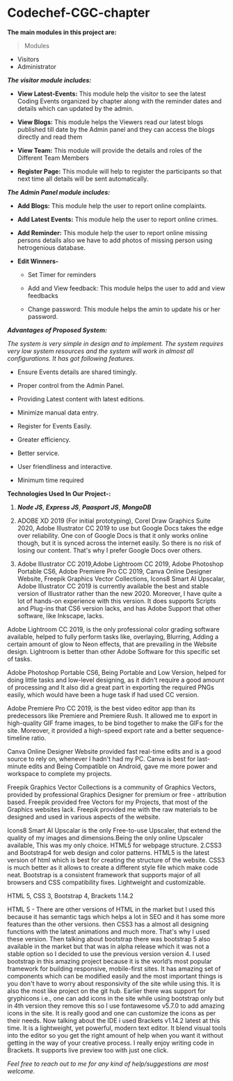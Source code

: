 # Codechef-CGC-chapter

**The main modules in this project are:**

>Modules
-	Visitors
- Administrator

***The visitor module includes:***

- **View Latest-Events:**
This module help the visitor to see the latest Coding Events organized by chapter along with the reminder dates and details which can updated by the admin.

- **View Blogs:** 
This module helps the Viewers read our latest blogs published till date by the Admin panel and they can access the blogs directly and read them

- **View Team:** 
This module will provide the details and roles of the Different Team Members

- **Register Page:** 
This module will help to register the participants so that next time all details will be sent automatically.





***The Admin Panel module includes:***

- **Add Blogs:** This module help the user to report online complaints. 

- **Add Latest Events:** This module help the user to report online crimes.

- **Add Reminder:** This module help the user to report online missing persons details also we have to add photos of missing person using hetrogenious database.

- **Edit Winners-**

  - Set Timer for reminders

  - Add and View feedback: This module helps the user to add and view feedbacks

  - Change password: This module helps the amin to update his or her password.


***Advantages of Proposed System:***

*The system is very simple in design and to implement. The system requires very low system resources and the system will work in almost all configurations. It has got following features.*


 -	Ensure Events details are shared timingly.

 -	Proper control from the Admin Panel.

 -	Providing Latest content with latest editions.

 -	Minimize manual data entry.

 -	Register for Events Easily.

 -	Greater efficiency.

 -	Better service.

 -	User friendliness and interactive.

 -	Minimum time required




**Technologies Used In Our Project-:**
1. ***Node JS***, ***Express JS***, ***Paasport JS***, ***MongoDB***

2. ADOBE XD 2019 (For initial prototyping), Corel Draw Graphics Suite 2020, Adobe Illustrator CC 2019
 to use but Google Docs takes the edge over reliability. One con of Google Docs is that it only works online though, but it is synced across the internet easily. So there is no risk of losing our content. That's why I prefer Google Docs over others.

3. Adobe Illustrator CC 2019,Adobe Lightroom CC 2019, Adobe Photoshop Portable CS6, Adobe Premiere Pro CC 2019, Canva Online Designer Website, Freepik Graphics Vector Collections, Icons8 Smart AI Upscalar,
Adobe Illustrator CC 2019 is currently available the best and stable version of Illustrator rather than the new 2020. Moreover, I have quite a lot of hands-on experience with this version. It does supports Scripts and Plug-ins that CS6 version lacks, and has Adobe Support that other software, like Inkscape, lacks.

Adobe Lightroom CC 2019, is the only professional color grading software available, helped to fully perform tasks like, overlaying, Blurring, Adding a certain amount of glow to Neon effects, that are prevailing in the Website design. Lightroom is better than other Adobe Software for this specific set of tasks.

Adobe Photoshop Portable CS6, Being Portable and Low Version, helped for doing little tasks and low-level designing, as it didn't require a good amount of processing and It also did a great part in exporting the required PNGs easily, which would have been a huge task if had used CC version.

Adobe Premiere Pro CC 2019, is the best video editor app than its predecessors like Premiere and Premiere Rush. It allowed me to export in high-quality GIF frame images, to be bind together to make the GIFs for the site. Moreover, it provided a high-speed export rate and a better sequence-timeline ratio.

Canva Online Designer Website provided fast real-time edits and is a good source to rely on, whenever I hadn't had my PC. Canva is best for last-minute edits and Being Compatible on Android, gave me more power and workspace to complete my projects.

Freepik Graphics Vector Collections is a community of Graphics Vectors, provided by professional Graphics Designer for premium or free - attribution based. Freepik provided free Vectors for my Projects, that most of the Graphics websites lack. Freepik provided me with the raw materials to be designed and used in various aspects of the website.

Icons8 Smart AI Upscalar is the only Free-to-use Upscaler, that extend the quality of my images and dimensions.Being the only online Upscaler available, This was my only choice.
HTML5 for webpage structure. 2.CSS3 and Bootstrap4 for web design and color patterns.
HTML5 is the latest version of html which is best for creating the structure of the website. CSS3 is much better as it allows to create a different style file which make code neat. Bootstrap is a consistent framework that supports major of all browsers and CSS compatibility fixes. Lightweight and customizable.

HTML 5, CSS 3, Bootstrap 4, Brackets 1.14.2

HTML 5 - There are other versions of HTML in the market but I used this because it has semantic tags which helps a lot in SEO and it has some more features than the other versions. then CSS3 has a almost all designing functions with the latest animations and much more. That's why I used these version. 
Then talking about bootstrap there was bootstrap 5 also available in the market but that was in alpha release which it was not a stable option so I decided to use the previous version version 4. 
I used bootstrap in this amazing project because it is the world’s most popular framework for building responsive, mobile-first sites. It has amazing set of components which can be modified easily and the most important things is you don't have to worry about responsivity of the site while using this. It is also the most like project on the git hub. Earlier there was support for gryphicons i.e., one can add icons in the site while using bootstrap only but in 4th version they remove this so I use fontawesome v5.7.0 to add amazing icons in the site.
It is really good and one can customize the icons as per their needs. Now talking about the IDE i used Brackets v1.14.2 latest at this time. It is a lightweight, yet powerful, modern text editor. It blend visual tools into the editor so you get the right amount of help when you want it without getting in the way of your creative process. 
I really enjoy writing code in Brackets. It supports live preview too with just one click.

*Feel free to reach out to me for any kind of help/suggestions are most welcome.*
